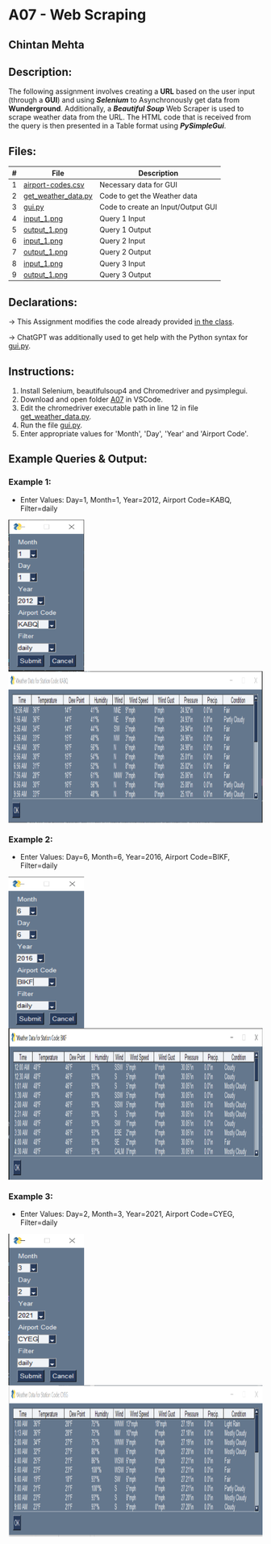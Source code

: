 # A07 - Web Scraping
## Chintan Mehta

## Description:
The following assignment involves creating a **URL** based on the user input (through a **GUI**) and using **_Selenium_** to Asynchronously get data from **Wunderground**. Additionally, a **_Beautiful Soup_** Web Scraper is used to scrape weather data from the URL. The HTML code that is received from the query is then presented in a Table format using **_PySimpleGui_**.


## Files:

|   #   | File     | Description                                      |
| :---: | -------- | ------------------------------------------------ |
|   1   | [airport-codes.csv](https://github.com/chill-chin/4883-Software-Tools/blob/main/Assignments/A07/airport-codes.csv) | Necessary data for GUI |
|   2   | [get_weather_data.py](https://github.com/chill-chin/4883-Software-Tools/blob/main/Assignments/A07/get_weather_data.py) | Code to get the Weather data  |
|   3   | [gui.py](https://github.com/chill-chin/4883-Software-Tools/blob/main/Assignments/A07/gui.py) | Code to create an Input/Output GUI |
|   4   | [input_1.png](https://github.com/chill-chin/4883-Software-Tools/blob/main/Assignments/A07/input_1.png) | Query 1 Input |
|   5   | [output_1.png](https://github.com/chill-chin/4883-Software-Tools/blob/main/Assignments/A07/output_1.png) | Query 1 Output |
|   6   | [input_1.png](https://github.com/chill-chin/4883-Software-Tools/blob/main/Assignments/A07/input_2.png) | Query 2 Input |
|   7   | [output_1.png](https://github.com/chill-chin/4883-Software-Tools/blob/main/Assignments/A07/output_2.png) | Query 2 Output |
|   8   | [input_1.png](https://github.com/chill-chin/4883-Software-Tools/blob/main/Assignments/A07/input_3.png) | Query 3 Input |
|   9   | [output_1.png](https://github.com/chill-chin/4883-Software-Tools/blob/main/Assignments/A07/output_3.png) | Query 3 Output |
## Declarations:
-> This Assignment modifies the code already provided [in the class](https://github.com/rugbyprof/4883-Software-Tools/tree/master/Assignments/A07).

-> ChatGPT was additionally used to get help with the Python syntax for [gui.py](https://github.com/chill-chin/4883-Software-Tools/blob/main/Assignments/A07/gui.py).

## Instructions:
1. Install Selenium, beautifulsoup4 and Chromedriver and pysimplegui.
2. Download and open folder [A07](https://github.com/chill-chin/4883-Software-Tools/tree/main/Assignments/A07) in VSCode.
4. Edit the chromedriver executable path in line 12 in file [get_weather_data.py](https://github.com/chill-chin/4883-Software-Tools/blob/main/Assignments/A07/get_weather_data.py).
5. Run the file [gui.py](https://github.com/chill-chin/4883-Software-Tools/blob/main/Assignments/A07/gui.py).
6. Enter appropriate values for 'Month', 'Day', 'Year' and 'Airport Code'.

## Example Queries & Output:

### Example 1:
- Enter Values: Day=1, Month=1, Year=2012, Airport Code=KABQ, Filter=daily

<img align="left" width="150" height="300" src="https://github.com/chill-chin/4883-Software-Tools/blob/main/Assignments/A07/input_1.png">
<img align="center" width="800" height="300" src="https://github.com/chill-chin/4883-Software-Tools/blob/main/Assignments/A07/output_1.png">

### Example 2:
- Enter Values: Day=6, Month=6, Year=2016, Airport Code=BIKF, Filter=daily

<img align="left" width="150" height="300" src="https://github.com/chill-chin/4883-Software-Tools/blob/main/Assignments/A07/input_2.png">
<img align="center" width="800" height="300" src="https://github.com/chill-chin/4883-Software-Tools/blob/main/Assignments/A07/output_2.png">

### Example 3:
- Enter Values: Day=2, Month=3, Year=2021, Airport Code=CYEG, Filter=daily

<img align="left" width="150" height="300" src="https://github.com/chill-chin/4883-Software-Tools/blob/main/Assignments/A07/input_3.png">
<img align="center" width="800" height="300" src="https://github.com/chill-chin/4883-Software-Tools/blob/main/Assignments/A07/output_3.png">

